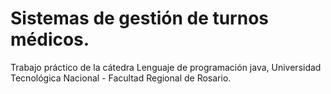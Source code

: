 # Sistemas de gestión de turnos médicos.

Trabajo práctico de la cátedra Lenguaje de programación java, Universidad Tecnológica Nacional - Facultad Regional de Rosario. 
